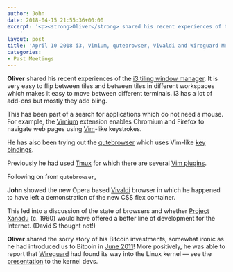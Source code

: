 ```yaml
---
author: John
date: 2018-04-15 21:55:36+00:00
excerpt: '<p><strong>Oliver</strong> shared his recent experiences of the <a href="https://i3wm.org/" type="text/html">i3 tiling window manager</a>. It is very easy to flip between tiles and between tiles in different workspaces which makes it easy to move between different terminals. i3 has a lot of add-ons but mostly they add bling.</p>
	'
layout: post
title: 'April 10 2018 i3, Vimium, qutebrowser, Vivaldi and Wireguard Meet'
categories:
- Past Meetings
---
```


<p><strong>Oliver</strong> shared his recent experiences of the <a href="https://i3wm.org/" type="text/html">i3 tiling window manager</a>. It is very easy to flip between tiles and between tiles in different workspaces which makes it easy to move between different terminals. i3 has a lot of add-ons but mostly they add bling.</p><p>This has been part of a search for applications which do not need a mouse. For example, the <a href="https://github.com/gormanm/mmtests" type="text/html">Vimium</a> extension enables Chromium and Firefox to navigate web pages using <a href="https://en.wikipedia.org/wiki/Vim_(text_editor)" type="text/html">Vim</a>-like keystrokes.</p><p>He has also been trying out the <a href="https://www.qutebrowser.org/" type="text/html">qutebrowser</a> which uses Vim-like <a href="https://raw.githubusercontent.com/qutebrowser/qutebrowser/master/doc/img/cheatsheet-big.png" type="text/html">key bindings</a>.</p><p>Previously he had used <a href="https://en.wikipedia.org/wiki/Tmux" type="text/html">Tmux</a> for which there are several <a href="https://github.com/tmux-plugins" type="text/html">Vim plugins</a>.</p><p>Following on from <code>qutebrowser</code>,</p><p><strong>John</strong> showed the new Opera based <a href="https://vivaldi.com/?lang=en" type="text/html">Vivaldi</a> browser in which he happened to have left a demonstration of the new CSS flex container.</p><p>This led into a discussion of the state of browsers and whether <a href="http://www.xanadu.net/" type="text/html">Project Xanadu</a> (c. 1960) would have offered a better line of development for the Internet. (David S thought not!)</p><p><strong>Oliver</strong> shared the sorry story of his Bitcoin investments, somewhat ironic as he had introduced us to Bitcoin in <a href="http://bradlug.co.uk/blog/2011/07/04/june-29th-2011-open-vpn-truecrypt-bitcoin" type="text/html">June 2011</a>! More positively, he was able to report that <a href="https://www.wireguard.com/" type="text/html">Wireguard</a> had found its way into the Linux kernel — see the <a href="https://www.wireguard.com/talks/netdev2017-slides.pdf" type="application/pdf">presentation</a> to the kernel devs.</p>
